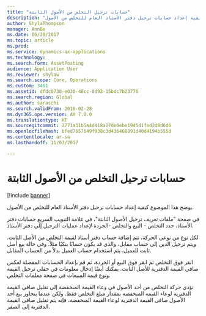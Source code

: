 ```yaml
---
title: "حسابات ترحيل التخلص من الأصول الثابتة"
description: "يوضح هذا الموضوع كيفية إعداد حسابات ترحيل دفتر الأستاذ العام للتخلص من الأصول."
author: ShylaThompson
manager: AnnBe
ms.date: 06/20/2017
ms.topic: article
ms.prod: 
ms.service: dynamics-ax-applications
ms.technology: 
ms.search.form: AssetPosting
audience: Application User
ms.reviewer: shylaw
ms.search.scope: Core, Operations
ms.custom: 3461
ms.assetid: dfdc0730-e030-48cc-8d93-15bdc7b23776
ms.search.region: Global
ms.author: saraschi
ms.search.validFrom: 2016-02-28
ms.dyn365.ops.version: AX 7.0.0
ms.translationtype: HT
ms.sourcegitcommit: 2771a31b5a4d418a27de0ebe1945d1fed2d8d6d6
ms.openlocfilehash: bfed7657649f938c3d436468891d40d4194b555d
ms.contentlocale: ar-sa
ms.lasthandoff: 11/03/2017

---
```


# <a name="fixed-asset-disposal-posting-accounts"></a>حسابات ترحيل التخلص من الأصول الثابتة

[!include [banner](../includes/banner.md)]

يوضح هذا الموضوع كيفية إعداد حسابات ترحيل دفتر الأستاذ العام للتخلص من الأصول.

في صفحة "ملفات تعريف ترحيل الأصول الثابتة"، في علامة التبويب السريع حسابات دفتر الأستاذ، حدد التخلص - البيع والتخلص -الخردة لإعداد عمليات الترحيل إلى دفتر الأستاذ.

لكل نوع من نوعي الحركة، تتم إضافة حساب دفتر أستاذ لقيمة التخلص من الأصل الثابت. ويتم ترحيل الدين إلى حساب مقابل، والذي قد يكون حسابًا بنكيًا مثلاً. وفي حالة بيع أصل ثابت للعميل، يتم استخدام حساب العميل بدلاً من الحساب المقابل.

انقر فوق التخلص ثم انقر فوق البيع أو الخردة، ثم قم بإعداد الحسابات المفصلة لعكس صافي القيمة الدفترية للأصل الثابت. يمكنك أيضًا إدخال معلومات في حقلي ترحيل القيمة ونوع قيمة المبيعات في صفحة معلمات التخلص. 

تؤدي حركة التخلص من أحد الأصول في وعاء القيمة المنخفضة إلى تقليل صافي القيمة الدفترية لوعاء القيمة المنخفضة بمقدار مبلغ التخلص فقط. ولكن عندما يتجاوز بيع أحد الأصول صافي القيمة الدفترية لوعاء القيمة المنخفضة، فإنه يتم تقليل صافي القيمة الدفترية إلى الصفر.






